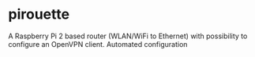 # pirouette
A Raspberry Pi 2 based router (WLAN/WiFi to Ethernet) with possibility to configure an OpenVPN client. Automated configuration 
